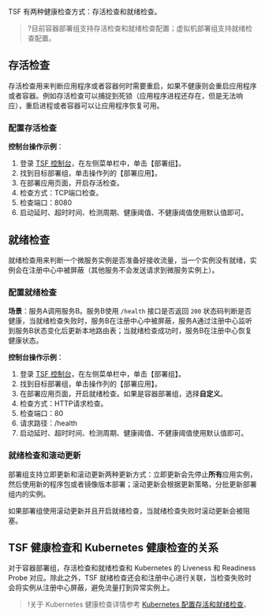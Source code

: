 TSF 有两种健康检查方式：存活检查和就绪检查。

>?目前容器部署组支持存活检查和就绪检查配置；虚拟机部署组支持就绪检查配置。

## 存活检查
存活检查用来判断应用程序或者容器何时需要重启，如果不健康则会重启应用程序或者容器。例如存活检查可以捕捉到死锁（应用程序进程还存在，但是无法响应），重启进程或者容器可以让应用程序恢复可用。

### 配置存活检查
**控制台操作示例**：
1. 登录 [TSF 控制台](https://console.cloud.tencent.com/tsf)，在左侧菜单栏中，单击【部署组】。
2. 找到目标部署组，单击操作列的【部署应用】。
2. 在部署应用页面，开启存活检查。
3. 检查方式：TCP端口检查。
4. 检查端口：8080
5. 启动延时、超时时间、检测周期、健康阈值、不健康阈值使用默认值即可。

## 就绪检查
就绪检查用来判断一个微服务实例是否准备好接收流量，当一个实例没有就绪，实例会在注册中心中被屏蔽（其他服务不会发送请求到微服务实例上）。

### 配置就绪检查

**场景**：服务A调用服务B。服务B使用 `/health` 接口是否返回 `200` 状态码判断是否健康，当就绪检查失败时，服务B在注册中心中被屏蔽，服务A通过注册中心监听到服务B状态变化后更新本地路由表；当就绪检查成功时，服务B在注册中心恢复健康状态。

**控制台操作示例**：
1. 登录 [TSF 控制台](https://console.cloud.tencent.com/tsf)，在左侧菜单栏中，单击【部署组】。
2. 找到目标部署组，单击操作列的【部署应用】。
3. 在部署应用页面，开启就绪检查。如果是容器部署组，选择**自定义**。
4. 检查方式：HTTP请求检查。
5. 检查端口：80
6. 请求路径：/health
7. 启动延时、超时时间、检测周期、健康阈值、不健康阈值使用默认值即可。
   
### 就绪检查和滚动更新
部署组支持立即更新和滚动更新两种更新方式：立即更新会先停止**所有**应用实例，然后使用新的程序包或者镜像版本部署；滚动更新会根据更新策略，分批更新部署组内的实例。

如果部署组使用滚动更新并且开启就绪检查，当就绪检查失败时滚动更新会被阻塞。

## TSF 健康检查和 Kubernetes 健康检查的关系

对于容器部署组，存活检查和就绪检查和 Kubernetes 的 Liveness 和 Readiness Probe 对应。除此之外，TSF 就绪检查还会和注册中心进行关联，当检查失败时会将实例从注册中心屏蔽，避免流量打到异常实例上。

>!关于 Kubernetes 健康检查详情参考 [Kubernetes 配置存活和就绪检查](https://kubernetes.io/zh/docs/tasks/configure-pod-container/configure-liveness-readiness-startup-probes/)。
